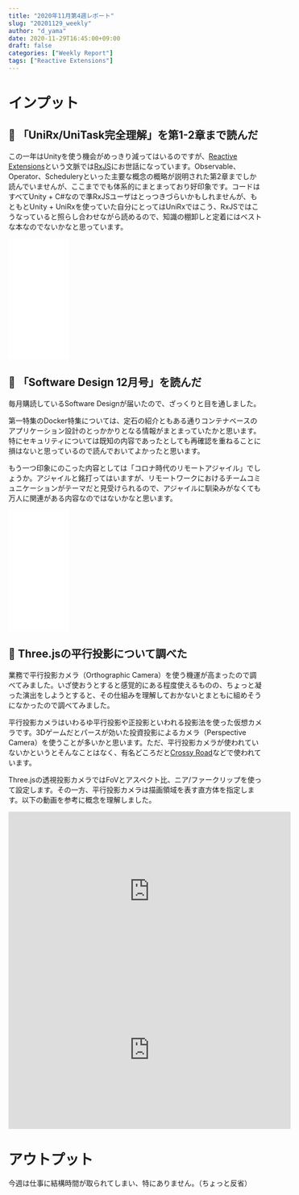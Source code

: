 ```yaml
---
title: "2020年11月第4週レポート"
slug: "20201129_weekly"
author: "d_yama"
date: 2020-11-29T16:45:00+09:00
draft: false
categories: ["Weekly Report"]
tags: ["Reactive Extensions"]
---
```


# インプット

## 📝 「UniRx/UniTask完全理解」を第1-2章まで読んだ

この一年はUnityを使う機会がめっきり減ってはいるのですが、[Reactive Extensions](http://reactivex.io/)という文脈では[RxJS](https://rxjs-dev.firebaseapp.com/guide/overview)にお世話になっています。Observable、Operator、Scheduleryといった主要な概念の概略が説明された第2章までしか読んでいませんが、ここまででも体系的にまとまっており好印象です。コードはすべてUnity + C#なので準RxJSユーザはとっつきづらいかもしれませんが、もともとUnity + UniRxを使っていた自分にとってはUniRxではこう、RxJSではこうなっていると照らし合わせながら読めるので、知識の棚卸しと定着にはベストな本なのでないかなと思っています。

<iframe style="width:120px;height:240px;" marginwidth="0" marginheight="0" scrolling="no" frameborder="0" src="//rcm-fe.amazon-adsystem.com/e/cm?lt1=_blank&bc1=000000&IS2=1&bg1=FFFFFF&fc1=000000&lc1=0000FF&t=7dyama-22&language=ja_JP&o=9&p=8&l=as4&m=amazon&f=ifr&ref=as_ss_li_til&asins=B08MNQT86F&linkId=44942c23f9fe5e60fd951798548e1837"></iframe>

## 📝 「Software Design 12月号」を読んだ

毎月購読しているSoftware Designが届いたので、ざっくりと目を通しました。

第一特集のDocker特集については、定石の紹介ともある通りコンテナベースのアプリケーション設計のとっかかりとなる情報がまとまっていたかと思います。特にセキュリティについては既知の内容であったとしても再確認を重ねることに損はないと思っているので読んでおいてよかったと思います。

もう一つ印象にのこった内容としては「コロナ時代のリモートアジャイル」でしょうか。アジャイルと銘打ってはいますが、リモートワークにおけるチームコミュニケーションがテーマだと見受けられるので、アジャイルに馴染みがなくても万人に関連がある内容なのではないかなと思います。

<iframe style="width:120px;height:240px;" marginwidth="0" marginheight="0" scrolling="no" frameborder="0" src="//rcm-fe.amazon-adsystem.com/e/cm?lt1=_blank&bc1=000000&IS2=1&bg1=FFFFFF&fc1=000000&lc1=0000FF&t=7dyama-22&language=ja_JP&o=9&p=8&l=as4&m=amazon&f=ifr&ref=as_ss_li_til&asins=B08MZSH6ZD&linkId=b0805467c431b66fb816da88e23c8c60"></iframe>

## 📝 Three.jsの平行投影について調べた

業務で平行投影カメラ（Orthographic Camera）を使う機運が高まったので調べてみました。いざ使おうとすると感覚的にある程度使えるものの、ちょっと凝った演出をしようとすると、その仕組みを理解しておかないとまともに組めそうになかったので調べてみました。

平行投影カメラはいわるゆ平行投影や正投影といわれる投影法を使った仮想カメラです。3Dゲームだとパースが効いた投資投影によるカメラ（Perspective Camera）を使うことが多いかと思います。ただ、平行投影カメラが使われていないかというとそんなことはなく、有名どころだと[Crossy Road](https://www.crossyroad.com/)などで使われています。

Three.jsの透視投影カメラではFoVとアスペクト比、ニア/ファークリップを使って設定します。その一方、平行投影カメラは描画領域を表す直方体を指定します。以下の動画を参考に概念を理解しました。

<iframe width="560" height="315" src="https://www.youtube.com/embed/KyTaxN2XUyQ" frameborder="0" allow="accelerometer; autoplay; clipboard-write; encrypted-media; gyroscope; picture-in-picture" allowfullscreen></iframe>

<iframe width="560" height="315" src="https://www.youtube.com/embed/k3adBAnDpos" frameborder="0" allow="accelerometer; autoplay; clipboard-write; encrypted-media; gyroscope; picture-in-picture" allowfullscreen></iframe>


# アウトプット

今週は仕事に結構時間が取られてしまい、特にありません。（ちょっと反省）